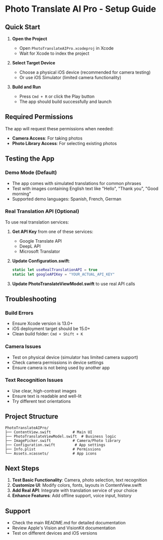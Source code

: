 # Photo Translate AI Pro - Setup Guide

## Quick Start

1. **Open the Project**
   - Open `PhotoTranslateAIPro.xcodeproj` in Xcode
   - Wait for Xcode to index the project

2. **Select Target Device**
   - Choose a physical iOS device (recommended for camera testing)
   - Or use iOS Simulator (limited camera functionality)

3. **Build and Run**
   - Press `Cmd + R` or click the Play button
   - The app should build successfully and launch

## Required Permissions

The app will request these permissions when needed:

- **Camera Access**: For taking photos
- **Photo Library Access**: For selecting existing photos

## Testing the App

### Demo Mode (Default)
- The app comes with simulated translations for common phrases
- Test with images containing English text like "Hello", "Thank you", "Good morning"
- Supported demo languages: Spanish, French, German

### Real Translation API (Optional)
To use real translation services:

1. **Get API Key** from one of these services:
   - Google Translate API
   - DeepL API
   - Microsoft Translator

2. **Update Configuration.swift**:
   ```swift
   static let useRealTranslationAPI = true
   static let googleAPIKey = "YOUR_ACTUAL_API_KEY"
   ```

3. **Update PhotoTranslateViewModel.swift** to use real API calls

## Troubleshooting

### Build Errors
- Ensure Xcode version is 13.0+
- iOS deployment target should be 15.0+
- Clean build folder: `Cmd + Shift + K`

### Camera Issues
- Test on physical device (simulator has limited camera support)
- Check camera permissions in device settings
- Ensure camera is not being used by another app

### Text Recognition Issues
- Use clear, high-contrast images
- Ensure text is readable and well-lit
- Try different text orientations

## Project Structure

```
PhotoTranslateAIPro/
├── ContentView.swift          # Main UI
├── PhotoTranslateViewModel.swift  # Business logic
├── ImagePicker.swift          # Camera/Photo library
├── Configuration.swift         # App settings
├── Info.plist                 # Permissions
└── Assets.xcassets/           # App icons
```

## Next Steps

1. **Test Basic Functionality**: Camera, photo selection, text recognition
2. **Customize UI**: Modify colors, fonts, layouts in ContentView.swift
3. **Add Real API**: Integrate with translation service of your choice
4. **Enhance Features**: Add offline support, voice input, history

## Support

- Check the main README.md for detailed documentation
- Review Apple's Vision and VisionKit documentation
- Test on different devices and iOS versions
